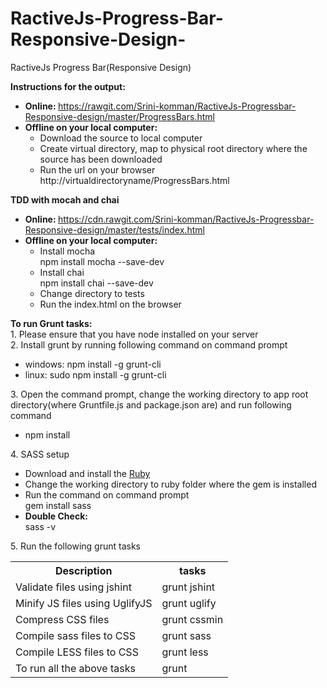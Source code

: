 # RactiveJs-Progress-Bar-Responsive-Design-
RactiveJs Progress Bar(Responsive Design)

<b>Instructions for the output:</b><br>
<ul>
<li>
<b>Online: </b> <a href="https://rawgit.com/Srini-komman/RactiveJs-Progressbar-Responsive-design/master/ProgressBars.html">https://rawgit.com/Srini-komman/RactiveJs-Progressbar-Responsive-design/master/ProgressBars.html</a></br>
</li>
<li>
<b>Offline on your local computer:</b><br>
<ul>
<li>Download the source to local computer</li>
<li>Create virtual directory, map to physical root directory where the source has been downloaded</li>
<li>Run the url on your browser http://virtualdirectoryname/ProgressBars.html</li>
</ul>
</li>
</ul>

<b>TDD with mocah and chai</b><br>
<ul>
<li>
<b>Online: </b><a href="https://rawgit.com/Srini-komman/RactiveJs-Progressbar-Responsive-design/master/tests/index.html">https://cdn.rawgit.com/Srini-komman/RactiveJs-Progressbar-Responsive-design/master/tests/index.html</a>
</li>
<li>
<b>Offline on your local computer:</b><br>
<ul>
   <li>Install mocha<br>npm install mocha --save-dev</li>
   <li>Install chai<br>npm install chai --save-dev</li>
   <li>Change directory to tests</li>
   <li>Run the index.html on the browser</li>
</ul>
</li>
</ul>
<b>To run Grunt tasks:</b><br>
1. Please ensure that you have node installed on your server<br>
2. Install grunt by running following command on command prompt<br>
   <ul>
   <li>windows: npm install -g grunt-cli</li>
   <li>linux: sudo npm install -g grunt-cli</li>
   </ul>
3. Open the command prompt, change the working directory to app root directory(where Gruntfile.js and package.json are) and run following command<br>
   <ul><li>npm install</li></ul>
4. SASS setup
   <ul>
      <li>Download and install the <a href="http://rubyinstaller.org/downloads/">Ruby</a></li>
      <li>Change the working directory to ruby folder where the gem is installed</li>
      <li>Run the command on command prompt <br>gem install sass</li>
      <li><b>Double Check:</b><br>sass -v</li>
   </ul>
5. Run the following grunt tasks<br>
   <table>
     <tr>
     <th>Description</th>
     <th>tasks</th>
     </tr>
     <tr>
      <td>Validate files using jshint</td>
      <td>grunt jshint</td>
     </tr>
     <tr>
      <td>Minify JS files using UglifyJS</td>
      <td>grunt uglify</td>
     </tr>
     <tr>
      <td>Compress CSS files</td>
      <td>grunt cssmin</td>
     </tr>
     <tr>
      <td>Compile sass files to CSS</td>
      <td>grunt sass</td>
     </tr>
     <tr>
      <td>Compile LESS files to CSS</td>
      <td>grunt less</td>
     </tr>
     <tr>
      <td>To run all the above tasks</td>
      <td>grunt</td>
     </tr>
   </table>




 
